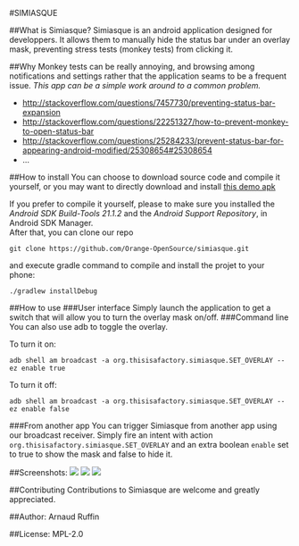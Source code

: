 #SIMIASQUE

##What is Simiasque?
Simiasque is an android application designed for developpers. It allows them to manually hide the status bar under an overlay mask, preventing stress tests (monkey tests) from clicking it.

##Why
Monkey tests can be really annoying, and browsing among notifications and settings rather that the application seams to be a frequent issue. *This app can be a simple work around to a common problem.*
- http://stackoverflow.com/questions/7457730/preventing-status-bar-expansion
- http://stackoverflow.com/questions/22251327/how-to-prevent-monkey-to-open-status-bar
- http://stackoverflow.com/questions/25284233/prevent-status-bar-for-appearing-android-modified/25308654#25308654
- ...

##How to install
You can choose to download source code and compile it yourself, or you may want to directly download and install [this demo apk](https://github.com/Orange-OpenSource/simiasque/raw/master/demo/simiasque-debug.apk)

If you prefer to compile it yourself, please to make sure you installed the *Android SDK Build-Tools 21.1.2* and the *Android Support Repository*, in Android SDK Manager.  
After that, you can clone our repo
```
git clone https://github.com/Orange-OpenSource/simiasque.git
```
and execute gradle command to compile and install the projet to your phone:
```
./gradlew installDebug
```
##How to use
###User interface 
Simply launch the application to get a switch that will allow you to turn the overlay mask on/off.
###Command line
You can also use adb to toggle the overlay.

To turn it on: 
```
adb shell am broadcast -a org.thisisafactory.simiasque.SET_OVERLAY --ez enable true
```
To turn it off:
```
adb shell am broadcast -a org.thisisafactory.simiasque.SET_OVERLAY --ez enable false
```
###From another app
You can trigger Simiasque from another app using our broadcast receiver. Simply fire an intent with action `org.thisisafactory.simiasque.SET_OVERLAY` and an extra boolean `enable` set to true to show the mask and false to hide it.

##Screenshots:
![](http://orange-opensource.github.io/simiasque/images/screenshot01.png)
![](http://orange-opensource.github.io/simiasque/images/screenshot02.png)
![](http://orange-opensource.github.io/simiasque/images/screenshot03.png)

##Contributing
Contributions to Simiasque are welcome and greatly appreciated.

##Author:
Arnaud Ruffin

##License:
MPL-2.0

